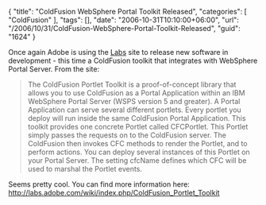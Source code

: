 {
	"title": "ColdFusion WebSphere Portal Toolkit Released",
	"categories": [
		"ColdFusion"
	],
	"tags": [],
	"date": "2006-10-31T10:10:00+06:00",
	"url": "/2006/10/31/ColdFusion-WebSphere-Portal-Toolkit-Released",
	"guid": "1624"
}

Once again Adobe is using the <a href="http://labs.adobe.com">Labs</a> site to release new software in development - this time a ColdFusion toolkit that integrates with WebSphere Portal Server. From the site:

<blockquote>
The ColdFusion Portlet Toolkit is a proof-of-concept library that allows you to use ColdFusion as a Portal Application within an IBM WebSphere Portal Server (WSPS version 5 and greater). A Portal Application can serve several different portlets. Every portlet you deploy will run inside the same ColdFusion Portal Application. This toolkit provides one concrete Portlet called CFCPortlet. This Portlet simply passes the requests on to the ColdFusion server. The ColdFusion then invokes CFC methods to render the Portlet, and to perform actions. You can deploy several instances of this Portlet on your Portal Server. The setting cfcName defines which CFC will be used to marshal the Portlet events.
</blockquote>

Seems pretty cool. You can find more information here: <a href="http://labs.adobe.com/wiki/index.php/ColdFusion_Portlet_Toolkit">http://labs.adobe.com/wiki/index.php/ColdFusion_Portlet_Toolkit</a>